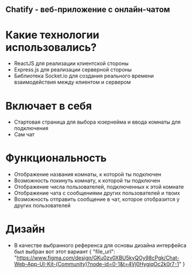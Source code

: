 ## Chatify - веб-приложение с онлайн-чатом

# Какие технологии использовались?

- ReactJS для реализации клиентской стороны
- Express.js для реализации серверной стороны
- Библиотека Socket.io для создания реального времени взаимодействия между клиентом и сервером

# Включает в себя

- Стартовая страница для выбора юзернейма и ввода комнаты для подключения
- Сам чат

# Функциональность

- Отображение названия комнаты, к которой ты подключен
- Возможность покинуть комнату, к которой ты подключен
- Отображение числа пользователей, подключенных к этой комнате
- Отображение чата с сообщениями других пользователей и твоих
- Возможность отправить сообщение в чат, которое отобразится у других пользователей

# Дизайн

- В качестве выбранного референса для основы дизайна интерфейса был выбран вот этот вариант {
  "file_url": "https://www.figma.com/design/GKu0zv0XBU5kyQOy98cPgk/Chat-Web-App-UI-Kit-(Community)?node-id=0-1&t=4Vj0HygiqOc2k0r7-1"
  }

